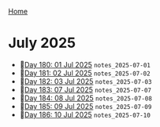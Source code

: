 [Home](../../main.md)

# July 2025

- 📝[Day 180: 01 Jul 2025](./07/notes_2025-07-01.md) `notes_2025-07-01`
- 📝[Day 181: 02 Jul 2025](./07/notes_2025-07-02.md) `notes_2025-07-02`
- 📝[Day 182: 03 Jul 2025](./07/notes_2025-07-03.md) `notes_2025-07-03`
- 📝[Day 183: 07 Jul 2025](./07/notes_2025-07-07.md) `notes_2025-07-07`
- 📝[Day 184: 08 Jul 2025](./07/notes_2025-07-08.md) `notes_2025-07-08`
- 📝[Day 185: 09 Jul 2025](./07/notes_2025-07-09.md) `notes_2025-07-09`
- 📝[Day 186: 10 Jul 2025](./07/notes_2025-07-10.md) `notes_2025-07-10`
